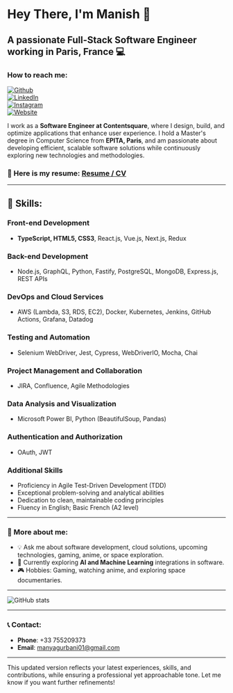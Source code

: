 # Hey There, I'm Manish 👋

## A passionate Full-Stack Software Engineer working in Paris, France 💻

### How to reach me:
[![Github](https://img.shields.io/badge/-Github-000?style=flat&logo=Github&logoColor=white)](https://github.com/MaGu1997)  
[![LinkedIn](https://img.shields.io/badge/-LinkedIn-blue?style=flat&logo=Linkedin&logoColor=white)](https://www.linkedin.com/in/gurbanimanish/)  
[![Instagram](https://img.shields.io/badge/-Instagram-c13584?style=flat&labelColor=c13584&logo=instagram&logoColor=white)](https://www.instagram.com/manishgurbani_/)  
[![Website](https://img.shields.io/badge/-Portfolio-brightgreen?style=flat&logo=Website&logoColor=brightgreen)](https://magu1997.github.io/)

I work as a **Software Engineer at Contentsquare**, where I design, build, and optimize applications that enhance user experience. I hold a Master's degree in Computer Science from **EPITA, Paris**, and am passionate about developing efficient, scalable software solutions while continuously exploring new technologies and methodologies.

### 📄 Here is my resume: [Resume / CV](https://drive.google.com/file/d/1jDP079JY5WywU3Y0Z7D6IORjHnIJv_Ju/view?usp=sharing)

---

## 🚀 Skills:

### Front-end Development
- **TypeScript, HTML5, CSS3**, React.js, Vue.js, Next.js, Redux

### Back-end Development
- Node.js, GraphQL, Python, Fastify, PostgreSQL, MongoDB, Express.js, REST APIs

### DevOps and Cloud Services
- AWS (Lambda, S3, RDS, EC2), Docker, Kubernetes, Jenkins, GitHub Actions, Grafana, Datadog

### Testing and Automation
- Selenium WebDriver, Jest, Cypress, WebDriverIO, Mocha, Chai

### Project Management and Collaboration
- JIRA, Confluence, Agile Methodologies

### Data Analysis and Visualization
- Microsoft Power BI, Python (BeautifulSoup, Pandas)

### Authentication and Authorization
- OAuth, JWT

### Additional Skills
- Proficiency in Agile Test-Driven Development (TDD)
- Exceptional problem-solving and analytical abilities
- Dedication to clean, maintainable coding principles
- Fluency in English; Basic French (A2 level)

---

### 🔭 More about me:
- 💡 Ask me about software development, cloud solutions, upcoming technologies, gaming, anime, or space exploration.  
- 🌱 Currently exploring **AI and Machine Learning** integrations in software.  
- 🎮 Hobbies: Gaming, watching anime, and exploring space documentaries.

---

![GitHub stats](https://github-readme-stats.vercel.app/api?username=magu1997&show_icons=true&locale=en)

---

### 📞 Contact:
- **Phone**: +33 755209373  
- **Email**: [manyagurbani01@gmail.com](mailto:manyagurbani01@gmail.com)  

---

This updated version reflects your latest experiences, skills, and contributions, while ensuring a professional yet approachable tone. Let me know if you want further refinements!
